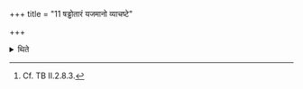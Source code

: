 +++
title = "11 षड्ढोतारं यजमानो व्याचष्टे"

+++

<details><summary>थिते</summary>

11. The sacrificer recites the Ṣadąhotr̥-formula.[^1]   

[^1]: Cf. TB II.2.8.3.  
</details>
